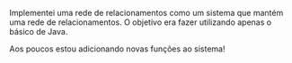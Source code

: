 Implementei uma rede de relacionamentos como um sistema que mantém uma rede de relacionamentos. O objetivo era fazer utilizando apenas o básico de Java.


Aos poucos estou adicionando novas funções ao sistema!

